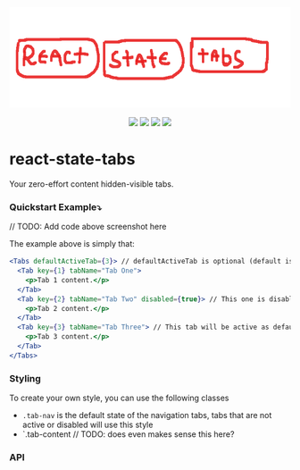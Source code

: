 
<p align="center">
  <a href="https://www.npmjs.com/package/react-state-tabs">
  </a>
    <img src="https://raw.githubusercontent.com/joaovitorzv/react-state-tabs/master/assets/logo.png" height="180">
</p>
<p align="center">
  <img src="https://img.shields.io/github/license/joaovitorzv/react-state-tabs?color=gree&style=plastic" />
  <img src="https://img.shields.io/github/commit-activity/y/joaovitorzv/react-state-tabs?color=gree&logo=github&style=plastic" />
  <img src="https://img.shields.io/bundlephobia/min/react-state-tabs?color=gree&label=minified%20size&style=plastic" />
  <img src="https://img.shields.io/npm/v/react-state-tabs?color=gree&logo=npm&style=plastic" />
  </p>

# react-state-tabs
Your zero-effort content hidden-visible tabs.


### Quickstart Example⤵️
// TODO: Add code above screenshot here

The example above is simply that:
```jsx
<Tabs defaultActiveTab={3}> // defaultActiveTab is optional (default is 1)
  <Tab key={1} tabName="Tab One">
    <p>Tab 1 content.</p>
  </Tab>
  <Tab key={2} tabName="Tab Two" disabled={true}> // This one is disabled
    <p>Tab 2 content.</p>
  </Tab>
  <Tab key={3} tabName="Tab Three"> // This tab will be active as default
    <p>Tab 3 content.</p>
  </Tab>
</Tabs>
```
### Styling
To create your own style, you can use the following classes

  - `.tab-nav` is the default state of the navigation tabs, tabs that are not active or disabled will use this style
  - `.tab-content // TODO: does even makes sense this here?

### API
